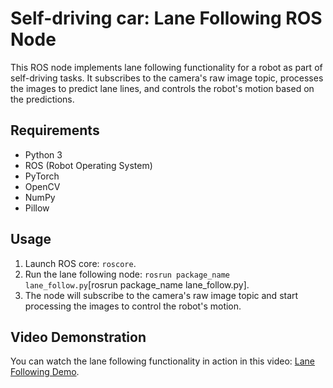 # Self-driving car: Lane Following ROS Node

This ROS node implements lane following functionality for a robot as part of  self-driving tasks. It subscribes to the camera's raw image topic, processes the images to predict lane lines, and controls the robot's motion based on the predictions.

## Requirements
- Python 3
- ROS (Robot Operating System)
- PyTorch
- OpenCV
- NumPy
- Pillow

## Usage
1. Launch ROS core: `roscore`.
2. Run the lane following node: `rosrun package_name lane_follow.py`[rosrun package_name lane_follow.py].
3. The node will subscribe to the camera's raw image topic and start processing the images to control the robot's motion.

## Video Demonstration
You can watch the lane following functionality in action in this video: [Lane Following Demo](https://youtu.be/46JBglssC7o).



